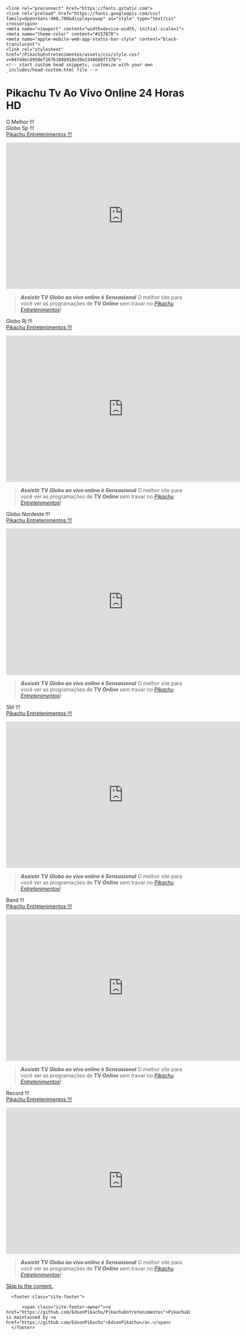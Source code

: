 <html lang="pt-BR">
    <meta charset="UTF-8">

<!-- Begin Jekyll SEO tag v2.7.1 -->
<title>Pikachu Entretenimentos Web Site. | PikachuEntretenimentos</title>
<meta name="generator" content="Jekyll v3.9.0" />
<meta property="og:title" content="Pikachu Entretenimentos Web Site." />
<meta property="og:locale" content="en_US" />
<meta name="description" content="Pikachu Entretenimentos Web Site" />
<meta property="og:description" content="Pikachu Entretenimentos Web Site" />
<link rel="canonical" href="https://edsonpikachu.github.io/PikachuEntretenimentos/" />
<meta property="og:url" content="https://edsonpikachu.github.io/PikachuEntretenimentos/" />
<meta property="og:site_name" content="PikachuEntretenimentos" />
<meta name="twitter:card" content="summary" />
<meta property="twitter:title" content="Pikachu Entretenimentos Web Site." />
<script type="application/ld+json">
{"description":"Pikachu Entretenimentos Web Site","url":"https://edsonpikachu.github.io/PikachuEntretenimentos/","@type":"WebSite","headline":"Pikachu Entretenimentos Web Site.","name":"PikachuEntretenimentos","@context":"https://schema.org"}</script>
<!-- End Jekyll SEO tag -->

    <link rel="preconnect" href="https://fonts.gstatic.com">
    <link rel="preload" href="https://fonts.googleapis.com/css?family=Open+Sans:400,700&display=swap" as="style" type="text/css" crossorigin>
    <meta name="viewport" content="width=device-width, initial-scale=1">
    <meta name="theme-color" content="#157878">
    <meta name="apple-mobile-web-app-status-bar-style" content="black-translucent">
    <link rel="stylesheet" href="/PikachuEntretenimentos/assets/css/style.css?v=94fddec6958ef167b104b918e39e2348688ff37b">
    <!-- start custom head snippets, customize with your own _includes/head-custom.html file -->

<!-- Setup Google Analytics -->



<!-- You can set your favicon here -->
<!-- link rel="shortcut icon" type="image/x-icon" href="/PikachuEntretenimentos/favicon.ico" -->

<!-- end custom head snippets -->
<script>
     (adsbygoogle = window.adsbygoogle || []).push({});
</script>
<div class="vlog-section ">
<div class="container">
<div class="vlog-content vlog-single-content">
<div class="entry-header">
<h1 class="entry-title">Pikachu Tv Ao Vivo Online 24 Horas HD</h1>
<div class="entry-meta"><div class="meta-item meta-date"><span class="updated meta-icon">O Melhor !!!</span></div></div>
</div>
<div class="entry-meta"><div class="meta-item meta-date"><span class="updated meta-icon">Globo Sp !!!</span></div></div>
<div class="entry-content-single">
<div class="meks_ess layout-1-1 rectangle no-labels solid"><a href="#" onclick="return false;" class="meks_ess-item socicon-facebook" data-url="https://bit.ly/pikachuweb"><span>Pikachu</span></a><a href="https://bit.ly/pikachuweb" onclick="return false;" class="meks_ess-item socicon-twitter" data-url="https://bit.ly/pikachuweb"><span> Entretenimentos !!!</span></a></div><p style="text-align: center;"><iframe src="https://sinalpublico.com/player3/ch.php?canal=bobosp" name="Player" width="640" height="400" frameborder="0" scrolling="no" allowfullscreen="allowfullscreen"><span data-mce-type="bookmark" style="display: inline-block; width: 0px; overflow: hidden; line-height: 0;" class="mce_SELRES_start">﻿</span> </iframe></p>
<blockquote class="wp-block-quote"><p><strong><em>Assistir</em> TV <em>Globo ao vivo online</em> é <em> Sensasional</em></strong> O melhor site para você ver as programações de <strong>TV <em>Online </em></strong> sem travar no <a href="https://bit.ly/pikachuweb"><i>Pikachu Entretenimentos</i></a>!</p></blockquote>

<div class="entry-meta"><div class="meta-item meta-date"><span class="updated meta-icon">Globo Rj !!!</span></div></div>
<div class="entry-content-single">
<div class="meks_ess layout-1-1 rectangle no-labels solid"><a href="#" onclick="return false;" class="meks_ess-item socicon-facebook" data-url="https://bit.ly/pikachuweb"><span>Pikachu</span></a><a href="https://bit.ly/pikachuweb" onclick="return false;" class="meks_ess-item socicon-twitter" data-url="https://bit.ly/pikachuweb"><span> Entretenimentos !!!</span></a></div><p style="text-align: center;"><iframe src="https://sinalpublico.com/player3/ch.php?canal=boborj" name="Player" width="640" height="400" frameborder="0" scrolling="no" allowfullscreen="allowfullscreen"><span data-mce-type="bookmark" style="display: inline-block; width: 0px; overflow: hidden; line-height: 0;" class="mce_SELRES_start">﻿</span> </iframe></p>
<blockquote class="wp-block-quote"><p><strong><em>Assistir</em> TV <em>Globo ao vivo online</em> é <em> Sensasional</em></strong> O melhor site para você ver as programações de <strong>TV <em>Online </em></strong> sem travar no <a href="https://bit.ly/pikachuweb"><i>Pikachu Entretenimentos</i></a>!</p></blockquote>

<div class="entry-meta"><div class="meta-item meta-date"><span class="updated meta-icon">Globo Nordeste !!!</span></div></div>
<div class="entry-content-single">
<div class="meks_ess layout-1-1 rectangle no-labels solid"><a href="#" onclick="return false;" class="meks_ess-item socicon-facebook" data-url="https://bit.ly/pikachuweb"><span>Pikachu</span></a><a href="https://bit.ly/pikachuweb" onclick="return false;" class="meks_ess-item socicon-twitter" data-url="https://bit.ly/pikachuweb"><span> Entretenimentos !!!</span></a></div><p style="text-align: center;"><iframe src="https://sinalpublico.com/player3/ch.php?canal=bobonordeste" name="Player" width="640" height="400" frameborder="0" scrolling="no" allowfullscreen="allowfullscreen"><span data-mce-type="bookmark" style="display: inline-block; width: 0px; overflow: hidden; line-height: 0;" class="mce_SELRES_start">﻿</span> </iframe></p>
<blockquote class="wp-block-quote"><p><strong><em>Assistir</em> TV <em>Globo ao vivo online</em> é <em> Sensasional</em></strong> O melhor site para você ver as programações de <strong>TV <em>Online </em></strong> sem travar no <a href="https://bit.ly/pikachuweb"><i>Pikachu Entretenimentos</i></a>!</p></blockquote>
    
<div class="entry-meta"><div class="meta-item meta-date"><span class="updated meta-icon">Sbt !!!</span></div></div>
<div class="entry-content-single">
<div class="meks_ess layout-1-1 rectangle no-labels solid"><a href="#" onclick="return false;" class="meks_ess-item socicon-facebook" data-url="https://bit.ly/pikachuweb"><span>Pikachu</span></a><a href="https://bit.ly/pikachuweb" onclick="return false;" class="meks_ess-item socicon-twitter" data-url="https://bit.ly/pikachuweb"><span> Entretenimentos !!!</span></a></div><p style="text-align: center;"><iframe src="https://sinalpublico.com/player3/ch.php?canal=sbt" name="Player" width="640" height="400" frameborder="0" scrolling="no" allowfullscreen="allowfullscreen"><span data-mce-type="bookmark" style="display: inline-block; width: 0px; overflow: hidden; line-height: 0;" class="mce_SELRES_start">﻿</span> </iframe></p>
<blockquote class="wp-block-quote"><p><strong><em>Assistir</em> TV <em>Globo ao vivo online</em> é <em> Sensasional</em></strong> O melhor site para você ver as programações de <strong>TV <em>Online </em></strong> sem travar no <a href="https://bit.ly/pikachuweb"><i>Pikachu Entretenimentos</i></a>!</p></blockquote>
    
<div class="entry-meta"><div class="meta-item meta-date"><span class="updated meta-icon">Band !!!</span></div></div>
<div class="entry-content-single">
<div class="meks_ess layout-1-1 rectangle no-labels solid"><a href="#" onclick="return false;" class="meks_ess-item socicon-facebook" data-url="https://bit.ly/pikachuweb"><span>Pikachu</span></a><a href="https://bit.ly/pikachuweb" onclick="return false;" class="meks_ess-item socicon-twitter" data-url="https://bit.ly/pikachuweb"><span> Entretenimentos !!!</span></a></div><p style="text-align: center;"><iframe src="https://sinalpublico.com/player3/ch.php?canal=band" name="Player" width="640" height="400" frameborder="0" scrolling="no" allowfullscreen="allowfullscreen"><span data-mce-type="bookmark" style="display: inline-block; width: 0px; overflow: hidden; line-height: 0;" class="mce_SELRES_start">﻿</span> </iframe></p>
<blockquote class="wp-block-quote"><p><strong><em>Assistir</em> TV <em>Globo ao vivo online</em> é <em> Sensasional</em></strong> O melhor site para você ver as programações de <strong>TV <em>Online </em></strong> sem travar no <a href="https://bit.ly/pikachuweb"><i>Pikachu Entretenimentos</i></a>!</p></blockquote>
    
<div class="entry-meta"><div class="meta-item meta-date"><span class="updated meta-icon">Record !!!</span></div></div>
<div class="entry-content-single">
<div class="meks_ess layout-1-1 rectangle no-labels solid"><a href="#" onclick="return false;" class="meks_ess-item socicon-facebook" data-url="https://bit.ly/pikachuweb"><span>Pikachu</span></a><a href="https://bit.ly/pikachuweb" onclick="return false;" class="meks_ess-item socicon-twitter" data-url="https://bit.ly/pikachuweb"><span> Entretenimentos !!!</span></a></div><p style="text-align: center;"><iframe src="https://sinalpublico.com/player3/ch.php?canal=record" name="Player" width="640" height="400" frameborder="0" scrolling="no" allowfullscreen="allowfullscreen"><span data-mce-type="bookmark" style="display: inline-block; width: 0px; overflow: hidden; line-height: 0;" class="mce_SELRES_start">﻿</span> </iframe></p>
<blockquote class="wp-block-quote"><p><strong><em>Assistir</em> TV <em>Globo ao vivo online</em> é <em> Sensasional</em></strong> O melhor site para você ver as programações de <strong>TV <em>Online </em></strong> sem travar no <a href="https://bit.ly/pikachuweb"><i>Pikachu Entretenimentos</i></a>!</p></blockquote>
</div>
<div class="vlog-ad vlog-ad-below-single"><script async src="https://pagead2.googlesyndication.com/pagead/js/adsbygoogle.js?client=ca-pub-9177209003201928" crossorigin="anonymous"></script>
  <body>
    <a id="skip-to-content" href="#content">Skip to the content.</a>

      <footer class="site-footer">
        
          <span class="site-footer-owner"><a href="https://github.com/EdsonPikachu/PikachuEntretenimentos">PikachuEntretenimentos</a> is maintained by <a href="https://github.com/EdsonPikachu">EdsonPikachu</a>.</span>
      </footer>
  </body>

